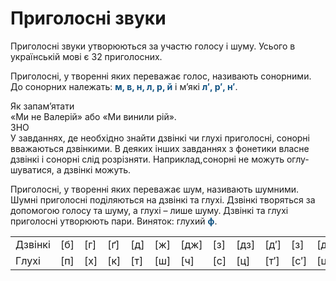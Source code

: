 # Приголосні звуки

Приголоснi звуки утворюються за участю голосу i шуму. Усього в українськiй мовi є 32 приголосних.

Приголоснi, у твореннi яких переважає голос, називають сонорними. До сонорних належать: <b><font color="#0F5181">м, в, н, л, р, й</font></b> i м’якi <b><font color="#0F5181">л′, р′, н′</font></b>.

<div class="alg-wrap">
<span class="alg">Як запам’ятати</span> 
<div class="alg-text">
«Ми не Валерiй» або «Ми винили рiй».
</div>
</div>

<div class="alg-wrap">
<span class="alg">ЗНО</span> 
<div class="alg-text">
У завданнях, де необхiдно знайти дзвiнкi чи глухi приголоснi, сонорнi вважаються дзвiнкими. В деяких iнших завданнях з фонетики власне дзвiнкi i сонорнi слiд розрiзняти. Наприклад,сонорнi не можуть оглу-
шуватися, а дзвiнкi можуть.
</div>
</div>

Приголоснi, у твореннi яких переважає шум, називають шумними. Шумнi приголоснi подiляються на дзвiнкi та глухi. Дзвiнкi творяться за допомогою голосу та шуму, а глухi – лише шуму. Дзвiнкi та глухi приголоснi утворюють пари. Виняток: глухий <b><font color="#0F5181">ф</font></b>.

<table>
<tr>
<td>Дзвiнкi</td>
<td>[б]</td>
<td>[г]</td>
<td>[ґ]</td>
<td>[д]</td>
<td>[ж]</td>
<td>[дж]</td>
<td>[з]</td>
<td>[дз]</td>
<td>[д′]</td>
<td>[з]</td>
<td>[дз′]</td>
<td></td>
</tr>
<tr>
<td>Глухi</td>
<td>[п]</td>
<td>[х]</td>
<td>[к]</td>
<td>[т]</td>
<td>[ш]</td>
<td>[ч]</td>
<td>[с]</td>
<td>[ц]</td>
<td>[т′]</td>
<td>[с′]</td>
<td>[ц′]</td>
<td>[ф]</td>
</tr>
</table>